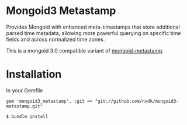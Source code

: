 Mongoid3 Metastamp
=========================
Provides Mongoid with enhanced meta-timestamps that store additional parsed time metadata,
allowing more powerful querying on specific time fields and across normalized time zones.

This is a mongoid 3.0 compatible variant of [mongoid-metastamp](https://github.com/sporkd/mongoid-metastamp).

Installation
=========================

In your Gemfile

```
gem 'mongoid3_metastamp', :git => "git://github.com/nvdk/mongoid3-metastamp.git"
```

```
$ bundle install
```
